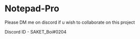 # Notepad-Pro

Please DM me on discord if u wish to collaborate on this project 

Discord ID - SAKET_Boi#0204
